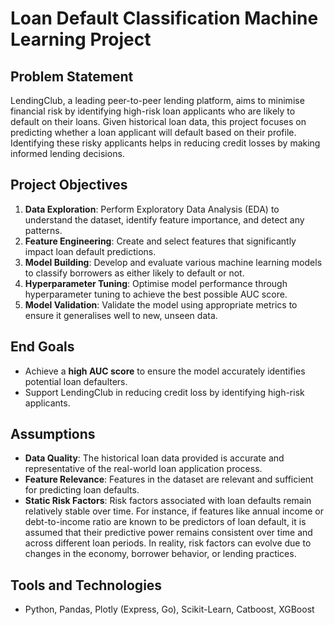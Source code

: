 # Loan Default Classification Machine Learning Project

## Problem Statement

LendingClub, a leading peer-to-peer lending platform, aims to minimise financial risk by identifying high-risk loan applicants who are likely to default on their loans. Given historical loan data, this project focuses on predicting whether a loan applicant will default based on their profile. Identifying these risky applicants helps in reducing credit losses by making informed lending decisions.

## Project Objectives

1. **Data Exploration**: Perform Exploratory Data Analysis (EDA) to understand the dataset, identify feature importance, and detect any patterns.
2. **Feature Engineering**: Create and select features that significantly impact loan default predictions.
3. **Model Building**: Develop and evaluate various machine learning models to classify borrowers as either likely to default or not.
4. **Hyperparameter Tuning**: Optimise model performance through hyperparameter tuning to achieve the best possible AUC score.
5. **Model Validation**: Validate the model using appropriate metrics to ensure it generalises well to new, unseen data.

## End Goals

- Achieve a **high AUC score** to ensure the model accurately identifies potential loan defaulters.
- Support LendingClub in reducing credit loss by identifying high-risk applicants.

## Assumptions

- **Data Quality**: The historical loan data provided is accurate and representative of the real-world loan application process.
- **Feature Relevance**: Features in the dataset are relevant and sufficient for predicting loan defaults.
- **Static Risk Factors**: Risk factors associated with loan defaults remain relatively stable over time. For instance, if features like annual income or debt-to-income ratio are known to be predictors of loan default, it is assumed that their predictive power remains consistent over time and across different loan periods. In reality, risk factors can evolve due to changes in the economy, borrower behavior, or lending practices.

## Tools and Technologies

- Python, Pandas, Plotly (Express, Go), Scikit-Learn, Catboost, XGBoost
